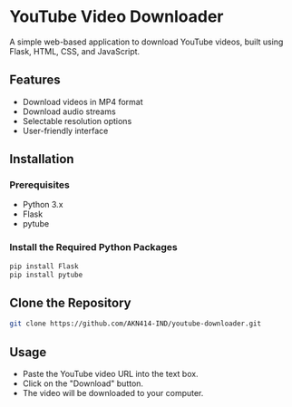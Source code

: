 # YouTube Video Downloader

A simple web-based application to download YouTube videos, built using Flask, HTML, CSS, and JavaScript.

## Features

- Download videos in MP4 format
- Download audio streams
- Selectable resolution options
- User-friendly interface


## Installation

### Prerequisites

- Python 3.x
- Flask
- pytube

### Install the Required Python Packages

```bash
pip install Flask
pip install pytube
```
## Clone the Repository

```bash
git clone https://github.com/AKN414-IND/youtube-downloader.git
```

## Usage
- Paste the YouTube video URL into the text box.
- Click on the "Download" button.
- The video  will be downloaded to your computer.


